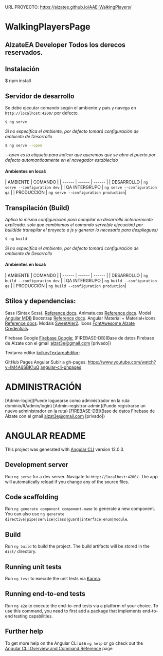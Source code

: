URL PROYECTO: https://alzatee.github.io/AAE-WalkingPlayers/

# WalkingPlayersPage
## AlzateEA Developer Todos los derecos reservados.

## Instalación
$ npm install

## Servidor de desarrollo
Se debe ejecutar comando según el ambiente y pais y navega en `http://localhost:4200/` por defecto.

```sh
$ ng serve
```
*Si no especifíca el ambiente, por defecto tomará configuración de ambiente de Desarrollo*
```sh
$ ng serve --open 
```
*--open es la etiqueta para indicar que queremos que se abra el puerto por defecto automanticamente en el navegador establecido*

#### Ambientes en local:
| AMBIENTE | COMANDO |
| ------ | ------ | ------ |
| DESARROLLO | `ng serve --configuration dev` |
| QA INTERGRUPO | `ng serve --configuration qa` |
| PRODUCCIÓN | `ng serve --configuration production`|

## Transpilación (Build)
*Aplica la misma configuración para compilar en desarrollo anteriormente explicada, solo que cambiamos
el comando serve(de ejecución) por build(de transpilar el proyecto a js y generar lo necesario para despliegues)*
```sh
$ ng build
```
*Si no especifíca el ambiente, por defecto tomará configuración de ambiente de Desarrollo*
#### Ambientes en local:
| AMBIENTE | COMANDO |
| ------ | ------ | ------ |
| DESARROLLO | `ng build --configuration dev` |
| QA INTERGRUPO | `ng build --configuration qa` |
| PRODUCCIÓN | `ng build --configuration production`|

## Stilos y dependencias:
Sass (Sintax Scss).
[Reference docs](https://sass-lang.com/documentation).
Animate.css
[Reference docs](https://animate.style/).
Model [Angular MDB]()
Bootstrap
[Reference docs](https://getbootstrap.com/docs/5.0/getting-started/introduction/).
Angular Material + Material+Icons
[Reference docs](https://material.angular.io/components/categories).
Modals
[SweetAler2](https://sweetalert2.github.io/).
Icons
[FontAwesome Alzate Credentials](https://fontawesome.com/v5.15/icons?d=gallery&p=2).

Firebase Google
[Firebase Google:](https://firebase.google.com/docs)
[FIREBASE-DB](Base de datos Firebase de Alzate con el gmail alzat3e@gmail.com [privado])

Textarea editor
[kolkovTextareaEditor](https://www.npmjs.com/package/@kolkov/angular-editor);

GitHub Pages Angular
Subir a gh-pages: https://www.youtube.com/watch?v=lM4A6SBK1uQ
[angular-cli-ghpages](https://www.npmjs.com/package/angular-cli-ghpages)

# ADMINISTRACIÓN
[Admin-login](Puede loguearse como administrador en la ruta dominio/#/admin/login)
[Admin-registrar-admin](Puede registrarse un nuevo administrador en la ruta)
[FIREBASE-DB](Base de datos Firebase de Alzate con el gmail alzat3e@gmail.com [privado])

# ANGULAR README
This project was generated with [Angular CLI](https://github.com/angular/angular-cli) version 12.0.3.

## Development server

Run `ng serve` for a dev server. Navigate to `http://localhost:4200/`. The app will automatically reload if you change any of the source files.

## Code scaffolding

Run `ng generate component component-name` to generate a new component. You can also use `ng generate directive|pipe|service|class|guard|interface|enum|module`.

## Build

Run `ng build` to build the project. The build artifacts will be stored in the `dist/` directory.

## Running unit tests

Run `ng test` to execute the unit tests via [Karma](https://karma-runner.github.io).

## Running end-to-end tests

Run `ng e2e` to execute the end-to-end tests via a platform of your choice. To use this command, you need to first add a package that implements end-to-end testing capabilities.

## Further help

To get more help on the Angular CLI use `ng help` or go check out the [Angular CLI Overview and Command Reference](https://angular.io/cli) page.
